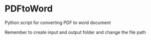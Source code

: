 # PDFtoWord
Python script for converting PDF to word document

Remember to create input and output folder and change the file path 
